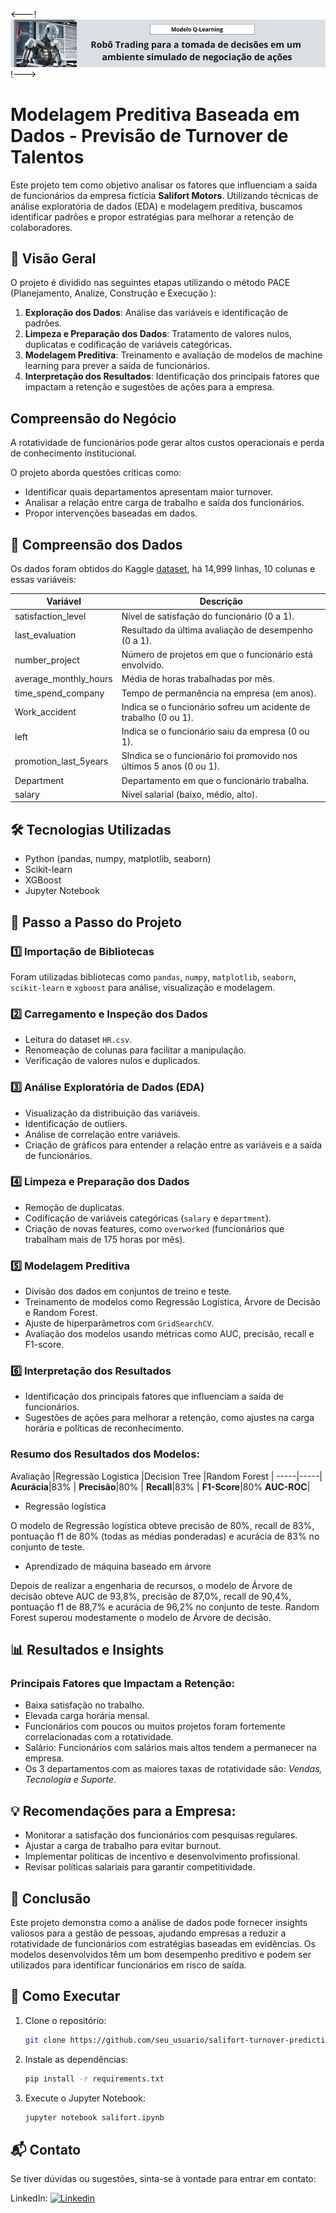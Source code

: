 <---! <img src="https://github.com/monicamachadodev/Agente-de-negocios/blob/main/robo-trading.png"> !--->

# Modelagem Preditiva Baseada em Dados - Previsão de Turnover de Talentos 

Este projeto tem como objetivo analisar os fatores que influenciam a saída de funcionários da empresa fictícia **Salifort Motors**. Utilizando técnicas de análise exploratória de dados (EDA) e modelagem preditiva, buscamos identificar padrões e propor estratégias para melhorar a retenção de colaboradores.


## 📌 Visão Geral

O projeto é dividido nas seguintes etapas utilizando o método PACE (Planejamento, Analize, Construção e Execução ):
1. **Exploração dos Dados**: Análise das variáveis e identificação de padrões.
2. **Limpeza e Preparação dos Dados**: Tratamento de valores nulos, duplicatas e codificação de variáveis categóricas.
3. **Modelagem Preditiva**: Treinamento e avaliação de modelos de machine learning para prever a saída de funcionários.
4. **Interpretação dos Resultados**: Identificação dos principais fatores que impactam a retenção e sugestões de ações para a empresa.

## Compreensão do Negócio

A rotatividade de funcionários pode gerar altos custos operacionais e perda de conhecimento institucional. 

O projeto aborda questões críticas como:

- Identificar quais departamentos apresentam maior turnover.
- Analisar a relação entre carga de trabalho e saída dos funcionários.
- Propor intervenções baseadas em dados.


## 📂 Compreensão dos Dados 

Os dados foram obtidos do Kaggle [dataset](https://www.kaggle.com/datasets/mfaisalqureshi/hr-analytics-and-job-prediction?select=HR_comma_sep.csv), há 14,999 linhas, 10 colunas e essas variáveis: 

Variável  |Descrição |
-----|-----| 
satisfaction_level|Nível de satisfação do funcionário (0 a 1).|
last_evaluation|Resultado da última avaliação de desempenho (0 a 1).|
number_project|Número de projetos em que o funcionário está envolvido.|
average_monthly_hours|Média de horas trabalhadas por mês.||
time_spend_company|Tempo de permanência na empresa (em anos).|
Work_accident|Indica se o funcionário sofreu um acidente de trabalho (0 ou 1).|
left|Indica se o funcionário saiu da empresa (0 ou 1).|
promotion_last_5years|SIndica se o funcionário foi promovido nos últimos 5 anos (0 ou 1).|
Department|Departamento em que o funcionário trabalha.|
salary|Nível salarial (baixo, médio, alto).

## 🛠️ Tecnologias Utilizadas 

- Python (pandas, numpy, matplotlib, seaborn)
- Scikit-learn
- XGBoost
- Jupyter Notebook

## 📖 Passo a Passo do Projeto

### 1️⃣ Importação de Bibliotecas
Foram utilizadas bibliotecas como `pandas`, `numpy`, `matplotlib`, `seaborn`, `scikit-learn` e `xgboost` para análise, visualização e modelagem.

### 2️⃣ Carregamento e Inspeção dos Dados
- Leitura do dataset `HR.csv`.
- Renomeação de colunas para facilitar a manipulação.
- Verificação de valores nulos e duplicados.

### 3️⃣ Análise Exploratória de Dados (EDA)
- Visualização da distribuição das variáveis.
- Identificação de outliers.
- Análise de correlação entre variáveis.
- Criação de gráficos para entender a relação entre as variáveis e a saída de funcionários.

### 4️⃣ Limpeza e Preparação dos Dados
- Remoção de duplicatas.
- Codificação de variáveis categóricas (`salary` e `department`).
- Criação de novas features, como `overworked` (funcionários que trabalham mais de 175 horas por mês).

### 5️⃣ Modelagem Preditiva
- Divisão dos dados em conjuntos de treino e teste.
- Treinamento de modelos como Regressão Logística, Árvore de Decisão e Random Forest.
- Ajuste de hiperparâmetros com `GridSearchCV`.
- Avaliação dos modelos usando métricas como AUC, precisão, recall e F1-score.

### 6️⃣ Interpretação dos Resultados
- Identificação dos principais fatores que influenciam a saída de funcionários.
- Sugestões de ações para melhorar a retenção, como ajustes na carga horária e políticas de reconhecimento.

### Resumo dos Resultados dos Modelos:

Avaliação  |Regressão Logistica |Decision Tree  |Random Forest |
-----|-----| 
**Acurácia**|83% | 
**Precisão**|80% |
**Recall**|83% |
**F1-Score**|80%
**AUC-ROC**|

- Regressão logística

O modelo de Regressão logística obteve precisão de 80%, recall de 83%, pontuação f1 de 80% (todas as médias ponderadas) e acurácia de 83% no conjunto de teste.

- Aprendizado de máquina baseado em árvore

Depois de realizar a engenharia de recursos, o modelo de Árvore de decisão obteve AUC de 93,8%, precisão de 87,0%, recall de 90,4%, pontuação f1 de 88,7% e acurácia de 96,2% no conjunto de teste. Random Forest superou modestamente o modelo de Árvore de decisão.


## 📊 Resultados e Insights

### Principais Fatores que Impactam a Retenção:
- Baixa satisfação no trabalho.
- Elevada carga horária mensal.
- Funcionários com poucos ou muitos projetos foram fortemente correlacionadas com a rotatividade.
- Salário: Funcionários com salários mais altos tendem a permanecer na empresa.
- Os 3 departamentos com as maiores taxas de rotatividade são: *Vendas, Tecnologia e Suporte*.

## 💡 Recomendações para a Empresa:
- Monitorar a satisfação dos funcionários com pesquisas regulares.
- Ajustar a carga de trabalho para evitar burnout.
- Implementar políticas de incentivo e desenvolvimento profissional.
- Revisar políticas salariais para garantir competitividade.

## 📌 Conclusão

Este projeto demonstra como a análise de dados pode fornecer insights valiosos para a gestão de pessoas, ajudando empresas a reduzir a rotatividade de funcionários com estratégias baseadas em evidências. Os modelos desenvolvidos têm um bom desempenho preditivo e podem ser utilizados para identificar funcionários em risco de saída.

## 🚀 Como Executar 

1. Clone o repositório:
   ```bash
   git clone https://github.com/seu_usuario/salifort-turnover-prediction.git

2. Instale as dependências:
   ```bash
   pip install -r requirements.txt
   
3. Execute o Jupyter Notebook:
   ```bash
   jupyter notebook salifort.ipynb
   
## 📬 Contato 

Se tiver dúvidas ou sugestões, sinta-se à vontade para entrar em contato:

LinkedIn: [![Linkedin](https://img.shields.io/badge/-monicaalessandra-blue?style=flat-square&logo=Linkedin&logoColor=white&link=LINK-DO-SEU-LINKEDIN)](https://www.linkedin.com/in/monicaalessandra/)
